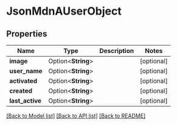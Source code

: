 # JsonMdnAUserObject

## Properties

Name | Type | Description | Notes
------------ | ------------- | ------------- | -------------
**image** | Option<**String**> |  | [optional]
**user_name** | Option<**String**> |  | [optional]
**activated** | Option<**String**> |  | [optional]
**created** | Option<**String**> |  | [optional]
**last_active** | Option<**String**> |  | [optional]

[[Back to Model list]](../README.md#documentation-for-models) [[Back to API list]](../README.md#documentation-for-api-endpoints) [[Back to README]](../README.md)


